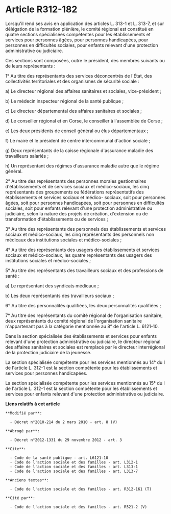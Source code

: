 # Article R312-182

Lorsqu'il rend ses avis en application des articles L. 313-1 et L. 313-7, et sur délégation de la formation plénière, le
comité régional est constitué en quatre sections spécialisées compétentes pour les établissements et services pour personnes
âgées, pour personnes handicapées, pour personnes en difficultés sociales, pour enfants relevant d'une protection
administrative ou judiciaire. 

Ces sections sont composées, outre le président, des membres suivants ou de leurs représentants : 

1° Au titre des représentants des services déconcentrés de l'État, des collectivités territoriales et des organismes de
sécurité sociale : 

a) Le directeur régional des affaires sanitaires et sociales, vice-président ; 

b) Le médecin inspecteur régional de la santé publique ; 

c) Le directeur départemental des affaires sanitaires et sociales ; 

d) Le conseiller régional et en Corse, le conseiller à l'assemblée de Corse ; 

e) Les deux présidents de conseil général ou élus départementaux ; 

f) Le maire et le président de centre intercommunal d'action sociale ; 

g) Deux représentants de la caisse régionale d'assurance maladie des travailleurs salariés ; 

h) Un représentant des régimes d'assurance maladie autre que le régime général. 

2° Au titre des représentants des personnes morales gestionnaires d'établissements et de services sociaux et médico-sociaux,
les cinq représentants des groupements ou fédérations représentatifs des établissements et services sociaux et médico-
sociaux, soit pour personnes âgées, soit pour personnes handicapées, soit pour personnes en difficultés sociales, soit pour
enfants relevant d'une protection administrative ou judiciaire, selon la nature des projets de création, d'extension ou de
transformation d'établissements ou de services ; 

3° Au titre des représentants des personnels des établissements et services sociaux et médico-sociaux, les cinq représentants
des personnels non médicaux des institutions sociales et médico-sociales ; 

4° Au titre des représentants des usagers des établissements et services sociaux et médico-sociaux, les quatre représentants
des usagers des institutions sociales et médico-sociales ; 

5° Au titre des représentants des travailleurs sociaux et des professions de santé : 

a) Le représentant des syndicats médicaux ; 

b) Les deux représentants des travailleurs sociaux ; 

6° Au titre des personnalités qualifiées, les deux personnalités qualifiées ; 

7° Au titre des représentants du comité régional de l'organisation sanitaire, deux représentants du comité régional de
l'organisation sanitaire n'appartenant pas à la catégorie mentionnée au 8° de l'article L. 6121-10. 

Dans la section spécialisée des établissements et services pour enfants relevant d'une protection administrative ou
judiciaire, le directeur régional des affaires sanitaires et sociales est remplacé par le        directeur interrégional de
la protection judiciaire de la jeunesse. 

La section spécialisée compétente pour les services mentionnés au 14° du I de l'article L. 312-1 est la section compétente
pour les établissements et services pour personnes handicapées. 

La section spécialisée compétente pour les services mentionnés au 15° du I de l'article L. 312-1 est la section compétente
pour les établissements et services pour enfants relevant d'une protection administrative ou judiciaire.

**Liens relatifs à cet article**

	**Modifié par**:

	  - Décret n°2010-214 du 2 mars 2010 - art. 8 (V)

	**Abrogé par**:

	  - Décret n°2012-1331 du 29 novembre 2012 - art. 3

	**Cite**:

	  - Code de la santé publique - art. L6121-10
	  - Code de l'action sociale et des familles - art. L312-1
	  - Code de l'action sociale et des familles - art. L313-1
	  - Code de l'action sociale et des familles - art. L313-7

	**Anciens textes**:

	  - Code de l'action sociale et des familles - art. R312-161 (T)

	**Cité par**:

	  - Code de l'action sociale et des familles - art. R521-2 (V)

